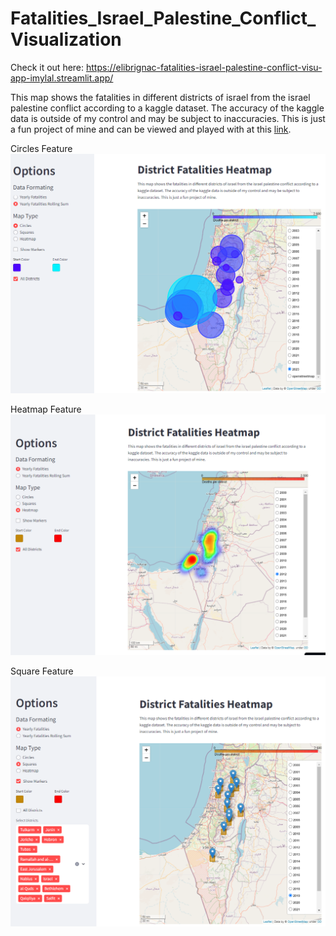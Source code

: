 # Fatalities_Israel_Palestine_Conflict_Visualization

Check it out here: 
https://elibrignac-fatalities-israel-palestine-conflict-visu-app-imylal.streamlit.app/

This map shows the fatalities in different districts of israel from the israel palestine conflict according to a kaggle dataset. The accuracy of the kaggle data is outside of my control and may be subject to inaccuracies. This is just a fun project of mine and can be viewed and played with at this [link](https://elibrignac-fatalities-israel-palestine-conflict-visu-app-imylal.streamlit.app/).

Circles Feature
<img src="read_me_images\Circles.png" alt="DisplayCirclesFeature">


Heatmap Feature
<img src="read_me_images\Heatmap_image.png" alt="DisplayHeatmapFeature">


Square Feature
<img src="read_me_images\Squares.png" alt="DisplaySquaresFeature">
